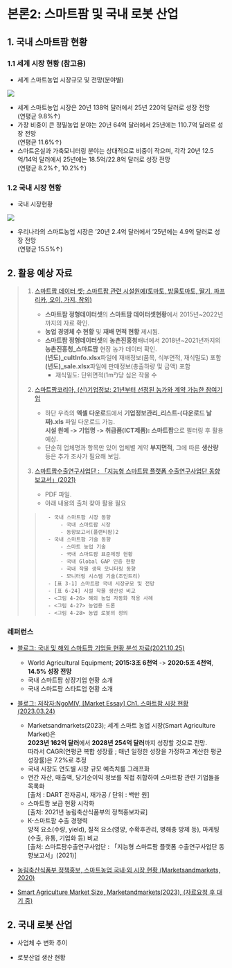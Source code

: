 # 본론2: 스마트팜 및 국내 로봇 산업

## 1. 국내 스마트팜 현황
### 1.1 세계 시장 현황 (참고용)

- 세계 스마트농업 시장규모 및 전망(분야별)

<p aling="center">
    <img src="https://www.mafra.go.kr/sites/home/images/a3/03.png">
</p>

- 세계 스마트농업 시장은 20년 138억 달러에서 25년 220억 달러로 성장 전망 <br> (연평균 9.8%↑)
- 가장 비중이 큰 정밀농업 분야는 20년 64억 달러에서 25년에는 110.7억 달러로 성장 전망 <br> (연평균 11.6%↑)
- 스마트온실과 가축모니터링 분야는 상대적으로 비중이 작으며, 각각 20년 12.5억/14억 달러에서 25년에는 18.5억/22.8억 달러로 성장 전망 <br> (연평균 8.2%↑, 10.2%↑)

### 1.2 국내 시장 현황

- 국내 시장현황

<p aling="center">
    <img src="https://www.mafra.go.kr/sites/home/images/a3/04.png">
</p>

- 우리나라의 스마트농업 시장은 ’20년 2.4억 달러에서 ’25년에는 4.9억 달러로 성장 전망 <br> (연평균 15.5%↑)




## 2. 활용 예상 자료
> 1. [스마트팜 데이터 셋; 스마트팜 관련 시설원예(토마토, 방울토마토, 딸기, 파프리카, 오이, 가지, 참외)](https://data.smartfarmkorea.net/structuredData/dashboard.do?menuId=M06020101)
>       - **스마트팜 정형데이터셋**의 **스마트팜 데이터셋현황**에서  2015년~2022년까지의 자료 확인.  
>       - **농업 경영체 수 현황** 및 **재배 면적 현황** 제시됨. 
>       - **스마트팜 정형데이터셋**의 **농촌진흥청**배너에서  2018년~2021년까지의 **농촌진흥청_스마트팜** 현장 농가 데이터 확인. <br> **(년도)_cultInfo.xlsx**파일에 재배정보(품목, 식부면적, 재식밀도) 포함 <br> **(년도)_sale.xlsx**파일에 판매정보(총출하량 및 금액) 포함
>           - 재식밀도: 단위면적(1m²)당 심은 작물 수
> 2. [스마트팜코리아, (신)기업정보: 21년부터 선정된 농가와 계약 가능한 참여기업](https://www.smartfarmkorea.net/company/companyInfo.do?menuId=M01020210)
>       - 하단 우측의 **엑셀 다운로드**에서 
**기업정보관리_리스트-(다운로드 날짜).xls** 파일 다운로드 가능. <br> **시설 원예 -> 기업명 -> 취급품(ICT제품): 스마트팜**으로 필터링 후 활용 예상.
>       - 단순히 업체명과 항목만 있어 업체별 계약 **부지면적**, 그에 따른 **생산량** 등은 추가 조사가 필요해 보임.
>
> 3. [스마트팜수출연구사업단 : 「지능형 스마트팜 플랫폼 수출연구사업단 동향보고서」(2021)](https://www.kati.net/file/down.do?path=/board/2021/02/&fileName=13-%EC%8A%A4%EB%A7%88%ED%8A%B8%ED%8C%9C+%EC%88%98%EC%B6%9C%EC%97%B0%EA%B5%AC%EC%82%AC%EC%97%85%EB%8B%A8+%EB%8F%99%ED%96%A5%EB%B3%B4%EA%B3%A0%EC%84%9C%284%EC%B0%A8%EB%85%84%EB%8F%84%29.pdf.pdf)
>       - PDF 파일. 
>       - 아래 내용의 출처 찾아 활용 필요
>>       - 국내 스마트팜 시장 동향
>>           - 국내 스마트팜 시장
>>           - 동향보고서(플랜티팜)2
>>       - 국내 스마트팜 기술 동향
>>           - 스마트 농업 기술
>>           - 국내 스마트팜 표준제정 현황
>>           - 국내 Global GAP 인증 현황
>>           - 국내 작물 생육 모니터링 동향
>>           - 모니터링 시스템 기술(조인트리)
>>       - [표 3-1] 스마트팜 국내 시장규모 및 전망
>>       - [표 6-24] 시설 작물 생산성 비교
>>       - <그림 4-26> 해외 농업 자동화 적용 사례
>>       - <그림 4-27> 농업용 드론
>>       - <그림 4-28> 농업 로봇의 정의
>
>
### 레퍼런스
- [블로그: 국내 및 해외 스마트팜 기업들 현황 분석 자료(2021.10.25)](https://dudonvan.tistory.com/entry/%EA%B5%AD%EB%82%B4-%EB%B0%8F-%ED%95%B4%EC%99%B8-%EC%8A%A4%EB%A7%88%ED%8A%B8%ED%8C%9C-%EA%B8%B0%EC%97%85%EB%93%A4-%ED%98%84%ED%99%A9-%EB%B6%84%EC%84%9D-%EC%9E%90%EB%A3%8C)
    - World Agricultural Equipment; **2015:3조 6천억** -> **2020:5조 4천억**, **14.5% 성장 전망**
    - 국내 스마트팜 상장기업 현황 소개
    - 국내 스마트팜 스타트업 현황 소개

- [블로그: 저작자:NgoMIV, [Market Essay] Ch1. 스마트팜 시장 현황 (2023.03.24)](https://blog.naver.com/PostView.naver?blogId=sdfg511&logNo=223054678862&parentCategoryNo=&categoryNo=87&viewDate=&isShowPopularPosts=true&from=search)
    - Marketsandmarkets(2023); 세계 스마트 농업 시장(Smart Agriculture Market)은 <br> **2023년 162억 달러**에서 **2028년 254억 달러**까지 성장할 것으로 전망. <br> 따라서 CAGR(연평균 복합 성장률 ; 매년 일정한 성장을 가정하고 계산한 평균 성장률)은 7.2%로 추정
    - 국내 시장도 연도별 시장 규모 예측치를 그래프화
    - 연간 자산, 매출액, 당기순이익 정보를 직접 취합하여 스마트팜 관련 기업들을 목록화 <br> [출처 : DART 전자공시, 재가공 / 단위 : 백만 원]
    - 스마트팜 보급 현황 시각화 <br> [출처: 2021년 농림축산식품부의 정책홍보자료]
    - K-스마트팜 수출 경쟁력 <br> 양적 요소(수량, yield), 질적 요소(영양, 수확후관리, 병해충 방제 등), 마케팅(수출, 유통, 기업화 등) 비교 <br>
    [출처: 스마트팜수출연구사업단 :  「지능형 스마트팜 플랫폼 수출연구사업단 동향보고서」(2021)]

- [농림축산식품부 정책홍보, 스마트농업 국내·외 시장 현황 (Marketsandmarkets, 2020)](https://www.mafra.go.kr/home/5281/subview.do)
- [Smart Agriculture Market Size, Marketandmarkets(2023), (자료요청 후 대기 중)]()



## 2. 국내 로봇 산업

- 사업체 수 변화 추이

- 로봇산업 생산 현황
